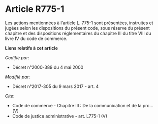 # Article R775-1

Les actions mentionnées à l'article L. 775-1 sont présentées, instruites et jugées selon les dispositions du présent code,
sous réserve du présent chapitre et des dispositions réglementaires du chapitre III du titre VIII du livre IV du code de
commerce.

**Liens relatifs à cet article**

_Codifié par_:

  - Décret n°2000-389 du 4 mai 2000

_Modifié par_:

  - Décret n°2017-305 du 9 mars 2017 - art. 4

_Cite_:

  - Code de commerce -  Chapitre III : De la communication et de la pro... (V)
  - Code de justice administrative - art. L775-1 (V)
